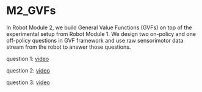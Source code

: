 # M2_GVFs
In Robot Module 2, we build General Value Functions (GVFs) on top of the experimental setup from Robot Module 1. We design two on-policy and one off-policy questions in GVF framework and use raw sensorimotor data stream from the robot to answer those questions.

question 1: [video](https://www.youtube.com/watch?v=h5PbHCImvLE&feature=youtu.be)

question 2: [video](https://youtu.be/jZdvRLPPz3s)

question 3: [video](https://youtu.be/iKNoOibQ9bw)
